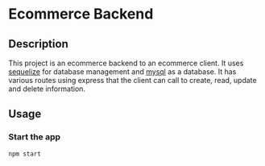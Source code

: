 # Ecommerce Backend

## Description
This project is an ecommerce backend to an ecommerce client. It uses [sequelize](https://sequelize.org/) for database management and [mysql](https://www.mysql.com/) as a database.
It has various routes using express that the client can call to create, read, update and delete information.

## Usage
### Start the app
```npm start```
